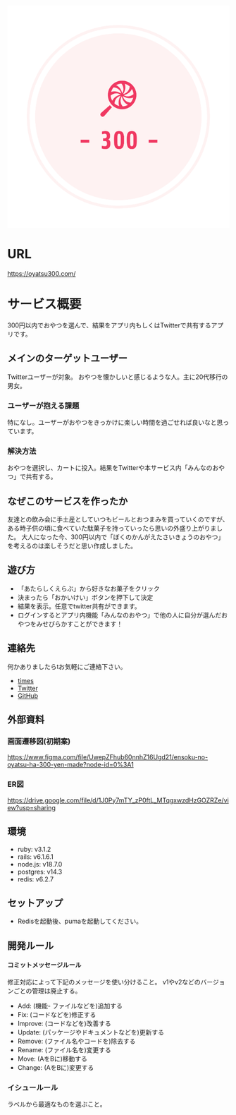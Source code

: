 ![えんそくのおやつは300えんまで！](app/assets/images/logo_transparent_ogp.png)

# URL
https://oyatsu300.com/

# サービス概要
300円以内でおやつを選んで、結果をアプリ内もしくはTwitterで共有するアプリです。

## メインのターゲットユーザー
Twitterユーザーが対象。
おやつを懐かしいと感じるような人。主に20代移行の男女。

### ユーザーが抱える課題
特になし。ユーザーがおやつをきっかけに楽しい時間を過ごせれば良いなと思っています。

### 解決方法
おやつを選択し、カートに投入。結果をTwitterや本サービス内「みんなのおやつ」で共有する。

## なぜこのサービスを作ったか
友達との飲み会に手土産としていつもビールとおつまみを買っていくのですが、ある時子供の頃に食べていた駄菓子を持っていったら思いの外盛り上がりました。
大人になった今、300円以内で「ぼくのかんがえたさいきょうのおやつ」を考えるのは楽しそうだと思い作成しました。

## 遊び方
- 「あたらしくえらぶ」から好きなお菓子をクリック
- 決まったら「おかいけい」ボタンを押下して決定
- 結果を表示。任意でtwitter共有ができます。
- ログインするとアプリ内機能「みんなのおやつ」で他の人に自分が選んだおやつをみせびらかすことができます！

## 連絡先
何かありましたらtお気軽にご連絡下さい。
- [times](https://chat.runteq.jp/runteq/channels/times_yamada_takatoshi)
- [Twitter](https://twitter.com/moyazine)
- [GitHub](https://github.com/TakatoshiYamada/oyatsu300)

## 外部資料
### 画面遷移図(初期案)
https://www.figma.com/file/UwepZFhub60nnhZ16Ugd21/ensoku-no-oyatsu-ha-300-yen-made?node-id=0%3A1

### ER図
https://drive.google.com/file/d/1J0Py7mTY_zP0ftL_MTqgxwzdHzGOZRZe/view?usp=sharing

## 環境
- ruby: v3.1.2
- rails: v6.1.6.1
- node.js: v18.7.0
- postgres: v14.3
- redis: v6.2.7

## セットアップ
- Redisを起動後、pumaを起動してください。

## 開発ルール
#### コミットメッセージルール
修正対応によって下記のメッセージを使い分けること。
v1やv2などのバージョンごとの管理は廃止する。

- Add:     (機能- ファイルなどを)追加する
- Fix:     (コードなどを)修正する
- Improve: (コードなどを)改善する
- Update:  (パッケージやドキュメントなどを)更新する
- Remove:  (ファイル名やコードを)除去する
- Rename:  (ファイル名を)変更する
- Move:    (AをBに)移動する
- Change:  (AをBに)変更する

### イシュールール
ラベルから最適なものを選ぶこと。
